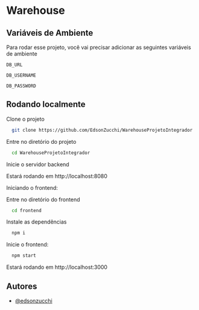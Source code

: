 
# Warehouse


## Variáveis de Ambiente

Para rodar esse projeto, você vai precisar adicionar as seguintes variáveis de ambiente

`DB_URL` 

`DB_USERNAME`

`DB_PASSWORD`


## Rodando localmente

Clone o projeto

```bash
  git clone https://github.com/EdsonZucchi/WarehouseProjetoIntegrador
```

Entre no diretório do projeto

```bash
  cd WarehouseProjetoIntegrador
```

Inicie o servidor backend

Estará rodando em http://localhost:8080

Iniciando o frontend:

Entre no diretório do frontend

```bash
  cd frontend
```

Instale as dependências

```bash
  npm i
```

Inicie o frontend:

```bash
  npm start
```

Estará rodando em http://localhost:3000


## Autores

- [@edsonzucchi](https://www.github.com/edsonzucchi)

